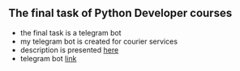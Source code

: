 ## The final task of Python Developer courses

- the final task is a telegram bot
- my telegram bot is created for courier services
- description is presented [here](https://dmytroivashchenko.github.io/mail_mover_bot/)
- telegram bot [link](http://t.me/mail_mover_bot)
